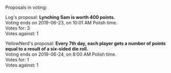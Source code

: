 Proposals in voting:

Log's proposal: **Lynching Sam is worth 400 points.**  
Voting ends on 2019-06-23, on 10:01 AM Polish time.  
Votes for: 3  
Votes against: 1

YellowNerd's proposal: **Every 7th day, each player gets a number of points equal to a result of a six-sided die roll.**  
Voting ends on 2019-06-24, on 8:00 AM Polish time.  
Votes for: 1  
Votes against: 1
